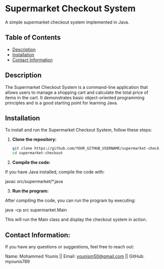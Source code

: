 # Supermarket Checkout System

A simple supermarket checkout system implemented in Java.

## Table of Contents

- [Description](#description)
- [Installation](#installation)
- [Contact Information](#contact-information)

## Description

The Supermarket Checkout System is a command-line application that allows users to manage a shopping cart and calculate the total price of items in the cart. It demonstrates basic object-oriented programming principles and is a good starting point for learning Java.

## Installation

To install and run the Supermarket Checkout System, follow these steps:

1. **Clone the repository:**
   ```bash
   git clone https://github.com/YOUR_GITHUB_USERNAME/supermarket-checkout.git
   cd supermarket-checkout

2. **Compile the code:**

 If you have Java installed, compile the code with:

   javac src/supermarket/*.java

3. **Run the program:** 

After compiling the code, you can run the program by executing:

java -cp src supermarket.Main

This will run the Main class and display the checkout system in action.

## Contact Information:

If you have any questions or suggestions, feel free to reach out:

Name: Mohammed Younis || 
Email: younism50@gmail.com || 
GitHub: myounis789